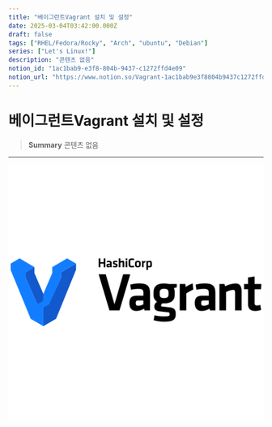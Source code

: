 ```yaml
---
title: "베이그런트Vagrant 설치 및 설정"
date: 2025-03-04T03:42:00.000Z
draft: false
tags: ["RHEL/Fedora/Rocky", "Arch", "ubuntu", "Debian"]
series: ["Let's Linux!"]
description: "콘텐츠 없음"
notion_id: "1ac1bab9-e3f8-804b-9437-c1272ffd4e09"
notion_url: "https://www.notion.so/Vagrant-1ac1bab9e3f8804b9437c1272ffd4e09"
---
```


# 베이그런트Vagrant 설치 및 설정

> **Summary**
> 콘텐츠 없음

---

![Image](image_a5088859c536.png)

